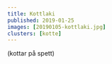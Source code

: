 ```yaml
---
title: Kottlaki
published: 2019-01-25
images: [20190105-kottlaki.jpg]
clusters: [kotte]
---
```


(kottar på spett)
